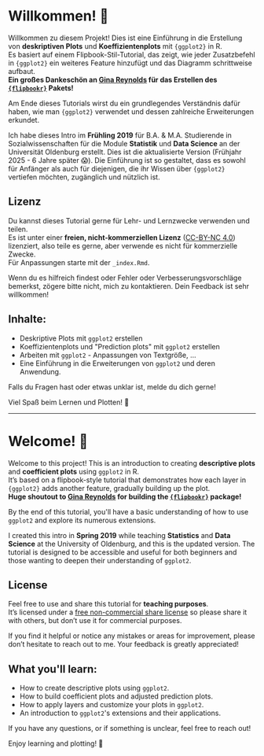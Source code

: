 # Willkommen! 👋

Willkommen zu diesem Projekt! Dies ist eine Einführung in die Erstellung von **deskriptiven Plots** und **Koeffizientenplots** mit `{ggplot2}` in R.  
Es basiert auf einem Flipbook-Stil-Tutorial, das zeigt, wie jeder Zusatzbefehl in `{ggplot2}` ein weiteres Feature hinzufügt und das Diagramm schrittweise aufbaut.  
**Ein großes Dankeschön an [Gina Reynolds](https://github.com/EvaMaeRey) für das Erstellen des [`{flipbookr}`](https://evamaerey.github.io/flipbookr/index.html) Pakets!**

Am Ende dieses Tutorials wirst du ein grundlegendes Verständnis dafür haben, wie man `{ggplot2}` verwendet und dessen zahlreiche Erweiterungen erkundet.

Ich habe dieses Intro im **Frühling 2019** für B.A. & M.A. Studierende in Sozialwissenschaften für die Module  **Statistik** und **Data Science** an der Universität Oldenburg erstellt.
Dies ist die aktualisierte Version (Frühjahr 2025 - 6 Jahre später 😱). 
Die Einführung ist so gestaltet, dass es sowohl für Anfänger als auch für diejenigen, die ihr Wissen über `{ggplot2}` vertiefen möchten, zugänglich und nützlich ist.


## Lizenz

Du kannst dieses Tutorial gerne für Lehr- und Lernzwecke verwenden und teilen.  
Es ist unter einer **freien, nicht-kommerziellen Lizenz** ([CC-BY-NC
4.0](https://creativecommons.org/licenses/by-nc/4.0/)) lizenziert, also teile es gerne, aber verwende es nicht für kommerzielle Zwecke.  
Für Anpassungen starte mit der `_index.Rmd`.

Wenn du es hilfreich findest oder Fehler oder Verbesserungsvorschläge bemerkst, zögere bitte nicht, mich zu kontaktieren. Dein Feedback ist sehr willkommen!

## Inhalte:
- Deskriptive Plots mit `ggplot2` erstellen
- Koeffizientenplots und "Prediction plots" mit `ggplot2` erstellen
- Arbeiten mit `ggplot2` - Anpassungen von Textgröße, ...
- Eine Einführung in die Erweiterungen von `ggplot2` und deren Anwendung.

Falls du Fragen hast oder etwas unklar ist, melde du dich gerne!

Viel Spaß beim Lernen und Plotten! 🎉

---
# Welcome! 👋

Welcome to this project! This is an introduction to creating **descriptive plots** and **coefficient plots** using `ggplot2` in R.  
It’s based on a flipbook-style tutorial that demonstrates how each layer in `{ggplot2}` adds another feature, gradually building up the plot.  
**Huge shoutout to [Gina Reynolds](https://github.com/EvaMaeRey) for building the [`{flipbookr}`](https://evamaerey.github.io/flipbookr/index.html) package!**

By the end of this tutorial, you'll have a basic understanding of how to use `ggplot2` and explore its numerous extensions.

I created this intro in **Spring 2019** while teaching **Statistics** and **Data Science** at the University of Oldenburg, and this is the updated version. The tutorial is designed to be accessible and useful for both beginners and those wanting to deepen their understanding of `ggplot2`.

## License

Feel free to use and share this tutorial for **teaching purposes**.  
It’s licensed under a [free non-commercial share license](https://creativecommons.org/licenses/by-nc/4.0/) so please share it with others, but don’t use it for commercial purposes.  

If you find it helpful or notice any mistakes or areas for improvement, please don’t hesitate to reach out to me. Your feedback is greatly appreciated!

## What you'll learn:
- How to create descriptive plots using `ggplot2`.
- How to build coefficient plots and adjusted prediction plots.
- How to apply layers and customize your plots in `ggplot2`.
- An introduction to `ggplot2`'s extensions and their applications.

If you have any questions, or if something is unclear, feel free to reach out!

Enjoy learning and plotting! 🎉

